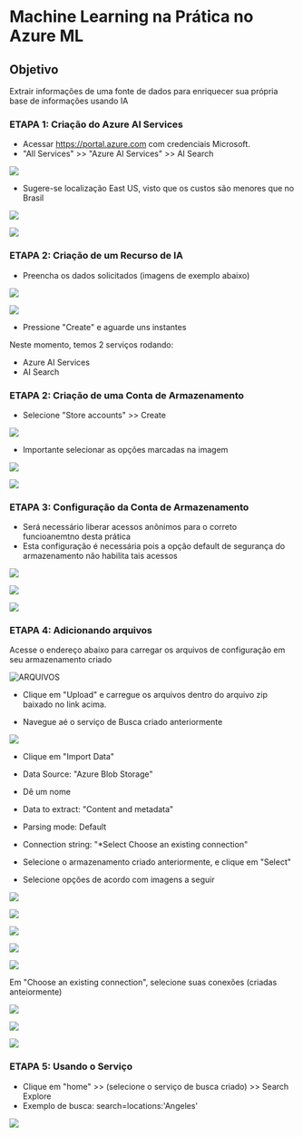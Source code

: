 # Machine Learning na Prática no Azure ML

## Objetivo
Extrair informações de uma fonte de dados para enriquecer sua própria base de informações usando IA


### ETAPA 1: Criação do Azure AI Services
- Acessar https://portal.azure.com com credenciais Microsoft.
- "All Services" >> "Azure AI Services" >> AI Search

![](https://github.com/rafalealsilva/DIO-Microsoft-Azure-AI-Fundamentals/blob/6c72c689b68b5c3b0c3215e24716b2667c545c09/lab_04%20Cognitive%20Search/misc/Screenshot_1.jpg)

- Sugere-se localização East US, visto que os custos são menores que no Brasil

![](https://github.com/rafalealsilva/DIO-Microsoft-Azure-AI-Fundamentals/blob/6c72c689b68b5c3b0c3215e24716b2667c545c09/lab_04%20Cognitive%20Search/misc/Screenshot_3.jpg)

![](https://github.com/rafalealsilva/DIO-Microsoft-Azure-AI-Fundamentals/blob/6c72c689b68b5c3b0c3215e24716b2667c545c09/lab_04%20Cognitive%20Search/misc/Screenshot_4.jpg)


### ETAPA 2: Criação de um Recurso de IA

- Preencha os dados solicitados (imagens de exemplo abaixo)

![](https://github.com/rafalealsilva/DIO-Microsoft-Azure-AI-Fundamentals/blob/771c3e6d52b04e5b522a8f9818b329ed2328d60b/lab_04%20Cognitive%20Search/misc/Screenshot_5.jpg)

![](https://github.com/rafalealsilva/DIO-Microsoft-Azure-AI-Fundamentals/blob/771c3e6d52b04e5b522a8f9818b329ed2328d60b/lab_04%20Cognitive%20Search/misc/Screenshot_6.jpg)

- Pressione "Create" e aguarde uns instantes

Neste momento, temos 2 serviços rodando:
- Azure AI Services
- AI Search


### ETAPA 2: Criação de uma Conta de Armazenamento

- Selecione "Store accounts" >> Create

![](https://github.com/rafalealsilva/DIO-Microsoft-Azure-AI-Fundamentals/blob/c77fa7ee9315a395da9282167d2a48fde4c81b18/lab_04%20Cognitive%20Search/misc/Screenshot_7.jpg)

- Importante selecionar as opções marcadas na imagem

![](https://github.com/rafalealsilva/DIO-Microsoft-Azure-AI-Fundamentals/blob/c77fa7ee9315a395da9282167d2a48fde4c81b18/lab_04%20Cognitive%20Search/misc/Screenshot_8.jpg)

![](https://github.com/rafalealsilva/DIO-Microsoft-Azure-AI-Fundamentals/blob/c77fa7ee9315a395da9282167d2a48fde4c81b18/lab_04%20Cognitive%20Search/misc/Screenshot_9.jpg)


### ETAPA 3: Configuração da Conta de Armazenamento

- Será necessário liberar acessos anônimos para o correto funcioanemtno desta prática
- Esta configuração é necessária pois a opção default de segurança do armazenamento não habilita tais acessos

![](https://github.com/rafalealsilva/DIO-Microsoft-Azure-AI-Fundamentals/blob/7fe7484674f8e3c66ee84b18e84662cbbaf7d362/lab_04%20Cognitive%20Search/misc/Screenshot_10.jpg)

![](https://github.com/rafalealsilva/DIO-Microsoft-Azure-AI-Fundamentals/blob/7fe7484674f8e3c66ee84b18e84662cbbaf7d362/lab_04%20Cognitive%20Search/misc/Screenshot_11.jpg)

![](https://github.com/rafalealsilva/DIO-Microsoft-Azure-AI-Fundamentals/blob/7fe7484674f8e3c66ee84b18e84662cbbaf7d362/lab_04%20Cognitive%20Search/misc/Screenshot_12.jpg)


### ETAPA 4: Adicionando arquivos

Acesse o endereço abaixo para carregar os arquivos de configuração em seu armazenamento criado

![ARQUIVOS](https://aka.ms/mslearn-coffee-reviews)

- Clique em "Upload" e carregue os arquivos dentro do arquivo zip baixado no link acima.

- Navegue aé o serviço de Busca criado anteriormente

![](https://github.com/rafalealsilva/DIO-Microsoft-Azure-AI-Fundamentals/blob/7f496d5f12d683b9c5ee28c146d7b1400d02c114/lab_04%20Cognitive%20Search/misc/Screenshot_13.jpg)

- Clique em "Import Data"
- Data Source: "Azure Blob Storage"
- Dê um nome
- Data to extract: "Content and metadata"
- Parsing mode: Default
- Connection string: "*Select Choose an existing connection"
- Selecione o armazenamento criado anteriormente, e clique em "Select"

- Selecione opções de acordo com imagens a seguir

![](https://github.com/rafalealsilva/DIO-Microsoft-Azure-AI-Fundamentals/blob/f9b682114d3e34a99049a03c193d3d6944c3882d/lab_04%20Cognitive%20Search/misc/Screenshot_14.jpg)

![](https://github.com/rafalealsilva/DIO-Microsoft-Azure-AI-Fundamentals/blob/f9b682114d3e34a99049a03c193d3d6944c3882d/lab_04%20Cognitive%20Search/misc/Screenshot_15.jpg)

![](https://github.com/rafalealsilva/DIO-Microsoft-Azure-AI-Fundamentals/blob/f9b682114d3e34a99049a03c193d3d6944c3882d/lab_04%20Cognitive%20Search/misc/Screenshot_16.jpg)

![](https://github.com/rafalealsilva/DIO-Microsoft-Azure-AI-Fundamentals/blob/f9b682114d3e34a99049a03c193d3d6944c3882d/lab_04%20Cognitive%20Search/misc/Screenshot_17.jpg)

![](https://github.com/rafalealsilva/DIO-Microsoft-Azure-AI-Fundamentals/blob/f9b682114d3e34a99049a03c193d3d6944c3882d/lab_04%20Cognitive%20Search/misc/Screenshot_18.jpg)


Em "Choose an existing connection", selecione suas conexões (criadas anteiormente)

![](https://github.com/rafalealsilva/DIO-Microsoft-Azure-AI-Fundamentals/blob/f9b682114d3e34a99049a03c193d3d6944c3882d/lab_04%20Cognitive%20Search/misc/Screenshot_19.jpg)

![](https://github.com/rafalealsilva/DIO-Microsoft-Azure-AI-Fundamentals/blob/f9b682114d3e34a99049a03c193d3d6944c3882d/lab_04%20Cognitive%20Search/misc/Screenshot_20.jpg)

![](https://github.com/rafalealsilva/DIO-Microsoft-Azure-AI-Fundamentals/blob/f9b682114d3e34a99049a03c193d3d6944c3882d/lab_04%20Cognitive%20Search/misc/Screenshot_21.jpg)


### ETAPA 5: Usando o Serviço

- Clique em "home" >> (selecione o serviço de busca criado) >> Search Explore
- Exemplo de busca: search=locations:'Angeles'


![](https://github.com/rafalealsilva/DIO-Microsoft-Azure-AI-Fundamentals/blob/675dfc5698ac73def78e83ecb035af242a1de557/lab_04%20Cognitive%20Search/misc/Screenshot_22.jpg)
